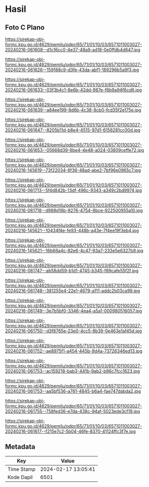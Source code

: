 # Hasil

## Foto C Plano

https://sirekap-obj-formc.kpu.go.id/4629/pemilu/pdpr/65/71/01/10/03/6571011003027-20240216-061608--d1c16cc0-4e37-48a9-ad18-0e0ffdb4d647.jpg

https://sirekap-obj-formc.kpu.go.id/4629/pemilu/pdpr/65/71/01/10/03/6571011003027-20240216-061626--159188c9-d3fe-43da-abf1-189296b5a9f3.jpg

https://sirekap-obj-formc.kpu.go.id/4629/pemilu/pdpr/65/71/01/10/03/6571011003027-20240216-061633--03f3b4c1-8e6b-42dd-987e-f6b9a94f6cd6.jpg

https://sirekap-obj-formc.kpu.go.id/4629/pemilu/pdpr/65/71/01/10/03/6571011003027-20240216-061639--a84ee199-8d6b-4c38-8cb0-fcd35f2e175e.jpg

https://sirekap-obj-formc.kpu.go.id/4629/pemilu/pdpr/65/71/01/10/03/6571011003027-20240216-061647--8205b11d-b8e4-4515-97d1-6156281cc00d.jpg

https://sirekap-obj-formc.kpu.go.id/4629/pemilu/pdpr/65/71/01/10/03/6571011003027-20240216-061653--05668d39-6be4-4e48-a024-03809ceffe72.jpg

https://sirekap-obj-formc.kpu.go.id/4629/pemilu/pdpr/65/71/01/10/03/6571011003027-20240216-145619--73f22034-6f36-48ad-abe2-7bf96e0965c7.jpg

https://sirekap-obj-formc.kpu.go.id/4629/pemilu/pdpr/65/71/01/10/03/6571011003027-20240216-061713--5f4d842b-13df-496c-9343-a349c2bd9974.jpg

https://sirekap-obj-formc.kpu.go.id/4629/pemilu/pdpr/65/71/01/10/03/6571011003027-20240216-061718--d988d16b-9276-4754-8bce-922500955a10.jpg

https://sirekap-obj-formc.kpu.go.id/4629/pemilu/pdpr/65/71/01/10/03/6571011003027-20240216-145621--10434f4e-fe93-448b-a43e-7f4ee19f3eb4.jpg

https://sirekap-obj-formc.kpu.go.id/4629/pemilu/pdpr/65/71/01/10/03/6571011003027-20240216-145621--16b66a4c-82e6-4c47-93a7-233e5e6327b9.jpg

https://sirekap-obj-formc.kpu.go.id/4629/pemilu/pdpr/65/71/01/10/03/6571011003027-20240216-061747--ab58dd59-b1d1-4745-b345-f89cafe55f2f.jpg

https://sirekap-obj-formc.kpu.go.id/4629/pemilu/pdpr/65/71/01/10/03/6571011003027-20240216-061748--381255e4-22e1-4679-a111-addc2b03ca99.jpg

https://sirekap-obj-formc.kpu.go.id/4629/pemilu/pdpr/65/71/01/10/03/6571011003027-20240216-061749--3e7b5bf0-3346-4ea4-a5a1-000980516057.jpg

https://sirekap-obj-formc.kpu.go.id/4629/pemilu/pdpr/65/71/01/10/03/6571011003027-20240216-061750--d3f8765e-23e0-4cc5-8b39-0e463e1af45d.jpg

https://sirekap-obj-formc.kpu.go.id/4629/pemilu/pdpr/65/71/01/10/03/6571011003027-20240216-061752--ae8975f1-a454-445b-9d4a-73726346ed13.jpg

https://sirekap-obj-formc.kpu.go.id/4629/pemilu/pdpr/65/71/01/10/03/6571011003027-20240216-061753--ac159218-bab3-441b-9ab2-b96c7fcc1623.jpg

https://sirekap-obj-formc.kpu.go.id/4629/pemilu/pdpr/65/71/01/10/03/6571011003027-20240216-061753--aa5bf536-a761-4845-b6a4-fae747dabda2.jpg

https://sirekap-obj-formc.kpu.go.id/4629/pemilu/pdpr/65/71/01/10/03/6571011003027-20240216-061755--758fed36-e7da-438c-94af-5023ede3cf19.jpg

https://sirekap-obj-formc.kpu.go.id/4629/pemilu/pdpr/65/71/01/10/03/6571011003027-20240216-061617--f215e7c2-5b04-46fe-8370-41124ffc3f7e.jpg


## Metadata

| Key        | Value               |
| ---------- | ------------------- |
| Time Stamp | 2024-02-17 13:05:41 |
| Kode Dapil | 6501                |



